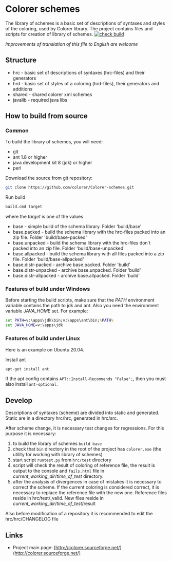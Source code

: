 ﻿Colorer schemes
========================
The library of schemes is a basic set of descriptions of syntaxes and styles of the coloring, used by Colorer library.
The project contains files and scripts for creation of library of schemes.
[![check build](https://github.com/colorer/Colorer-schemes/actions/workflows/checks.yml/badge.svg)](https://github.com/colorer/Colorer-schemes/actions/workflows/checks.yml)

*Improvements of translation of this file to English are welcome*

Structure
------------------------

  * hrc - basic set of descriptions of syntaxes (hrc-files) and their generators
  * hrd - basic set of styles of a coloring (hrd-files), their generators and additions
  * shared - shared colorer xml schemes
  * javalib - required java libs
  
How to build from source
------------------------

### Common ###

To build the library of schemes, you will need:

  * git
  * ant 1.8 or higher
  * java development kit 8 (jdk) or higher
  * perl

Download the source from git repository:

```sh
git clone https://github.com/colorer/Colorer-schemes.git
```

Run build

```sh
build.cmd target
```

where the *target* is one of the values

  * base                 - simple build of the schema library. Folder 'build/base'
  * base.packed          - build the schema library with the hrc-files packed into an zip file. Folder 'build/base-packed'
  * base.unpacked        - build the schema library with the hrc-files don`t packed into an zip file. Folder 'build/base-unpacked'
  * base.allpacked       - build the schema library with all files packed into a zip file. Folder 'build/base-allpacked'
  * base.distr-packed    - archive base.packed. Folder 'build'
  * base.distr-unpacked  - archive base.unpacked. Folder 'build'
  * base.distr-allpacked - archive base.allpacked. Folder 'build'

### Features of build under Windows ###

Before starting the build scripts, make sure that the *PATH* environment variable contains the path to jdk and ant.
Also you need the environment variable *JAVA_HOME* set. For example:

```cmd
set PATH=v:\apps\jdk\bin;v:\apps\ant\bin;%PATH%
set JAVA_HOME=v:\apps\jdk
```

### Features of build under Linux ###

Here is an example on Ubuntu 20.04.

Install ant

```sh
apt-get install ant
```

If the apt config contains `APT::Install-Recommends "False";`, then you must also install `ant-optional`.

## Develop ##

Descriptions of syntaxes (scheme) are divided into static and generated. Static are in a directory hrc/hrc, generated in hrc/src.

After scheme change, it is necessary test changes for regressions. For this purpose it is necessary:

  1. to build the library of schemes `build base`
  2. check that `bin` directory in the root of the project has `colorer.exe` (the utility for working with library of schemes)
  3. start script `runtest.py` from  `hrc/test` directory 
  4. script will check the result of coloring of reference file, the result is output to the console and `fails.html` file in *current_working_dir*/*time_of_test* directory.
  5. after the analysis of divergences in case of mistakes it is necessary to correct the scheme. If the current coloring is considered correct, it is necessary to replace the reference file with the new one.
     Reference files reside in hrc/test/_valid. New files reside in *current_working_dir*/*time_of_test*/result

Also before modification of a repository it is recommended to edit the hrc/hrc/CHANGELOG file

Links
------------------------

* Project main page: [http://colorer.sourceforge.net/](http://colorer.sourceforge.net/)
